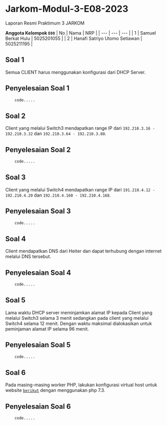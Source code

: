 # Jarkom-Modul-3-E08-2023
Laporan Resmi Praktimum 3 JARKOM

**Anggota Kelompok ``E08``** 
| No | Nama | NRP |
| --- | --- | --- |
| 1 | Samuel Berkat Hulu | 5025201055 |
| 2 | Hanafi Satriyo Utomo Setiawan | 5025211195 |


## Soal 1
Semua CLIENT harus menggunakan konfigurasi dari DHCP Server.
## Penyelesaian Soal 1
```R
    code.....
```


## Soal 2
Client yang melalui Switch3 mendapatkan range IP dari ``192.210.3.16 - 192.210.3.32`` dan ``192.210.3.64 - 192.210.3.80``.
## Penyelesaian Soal 2
```R
    code.....
```


## Soal 3
Client yang melalui Switch4 mendapatkan range IP dari ``191.210.4.12 - 192.210.4.20`` dan ``192.210.4.160 - 192.210.4.168``.
## Penyelesaian Soal 3
```R
    code.....
```


## Soal 4
Client mendapatkan DNS dari Heiter dan dapat terhubung dengan internet melalui DNS tersebut.
## Penyelesaian Soal 4
```R
    code.....
```


## Soal 5
Lama waktu DHCP server meminjamkan alamat IP kepada Client yang melalui Switch3 selama 3 menit sedangkan pada client yang melalui Switch4 selama 12 menit. Dengan waktu maksimal dialokasikan untuk peminjaman alamat IP selama 96 menit.
## Penyelesaian Soal 5
```R
    code.....
```



## Soal 6
Pada masing-masing worker PHP, lakukan konfigurasi virtual host untuk website [`berikut`](https://drive.google.com/file/d/1ViSkRq7SmwZgdK64eRbr5Fm1EGCTPrU1/view) dengan menggunakan php 7.3.
## Penyelesaian Soal 6
```R
    code.....
```
